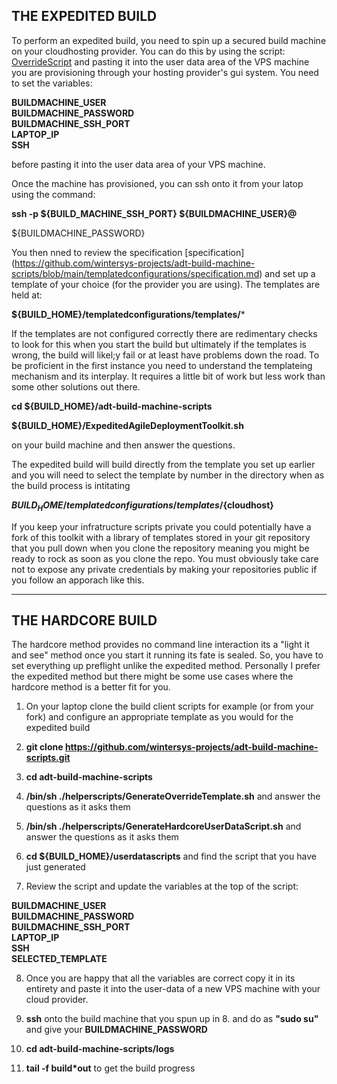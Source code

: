## THE EXPEDITED BUILD  
 
To perform an expedited build, you need to spin up a secured build machine on your cloudhosting provider. You can do this by using the script: [OverrideScript](https://github.com/wintersys-projects/adt-build-machine-scripts/blob/master/templatedconfigurations/templateoverrides/OverrideScript.sh) and pasting it into the user data area of the VPS machine you are provisioning through your hosting provider's gui system. You need to set the variables:  

**BUILDMACHINE_USER**   
**BUILDMACHINE_PASSWORD**  
**BUILDMACHINE_SSH_PORT**  
**LAPTOP_IP**  
**SSH**  

before pasting it into the user data area of your VPS machine.  

Once the machine has provisioned, you can ssh onto it from your latop using the command:  

**ssh -p ${BUILD_MACHINE_SSH_PORT} ${BUILDMACHINE_USER}@<build-machine-ip>**  
  
<enter> ${BUILDMACHINE_PASSWORD}  

  You then nned to review the specification [specification] (https://github.com/wintersys-projects/adt-build-machine-scripts/blob/main/templatedconfigurations/specification.md)
   and set up a template of your choice (for the provider you are using). The templates are held at:

 **${BUILD_HOME}/templatedconfigurations/templates/***

 If the templates are not configured correctly there are redimentary checks to look for this when you start the build but ultimately if the templates is wrong, the build will likel;y fail or at least have problems down the road. To be proficient in the first instance you need to understand the templateing mechanism and its interplay. It requires a little bit of work but less work than some other solutions out there. 
  
**cd ${BUILD_HOME}/adt-build-machine-scripts**  
  
**${BUILD_HOME}/ExpeditedAgileDeploymentToolkit.sh**  
  
 on your build machine and then answer the questions.
  
The expedited build will build directly from the template you set up earlier and you will need to select the template by number in the directory when as the build process is intitating 
  
  **${BUILD_HOME}/templatedconfigurations/templates/${cloudhost}**  
  
If you keep your infratructure scripts private you could potentially have a fork of this toolkit with a library of templates stored in your git repository that you pull down when you clone the repository meaning you might be ready to rock as soon as you clone the repo. You must obviously take care not to expose any private credentials by making your repositories public if you follow an apporach like this.   

  ------------------
  
## THE HARDCORE BUILD  
  
  The hardcore method provides no command line interaction its a "light it and see" method once you start it running its fate is sealed. So, you have to set everything up preflight unlike the expedited method. Personally I prefer the expedited method but there might be some use cases where the hardcore method is a better fit for you. 
  
  1. On your laptop clone the build client scripts for example (or from your fork) and configure an appropriate template as you would for the expedited build
  
  2. **git clone https://github.com/wintersys-projects/adt-build-machine-scripts.git**  
  
  3. **cd adt-build-machine-scripts**  
  
  4. **/bin/sh ./helperscripts/GenerateOverrideTemplate.sh** and answer the questions as it asks them   
  
  5. **/bin/sh ./helperscripts/GenerateHardcoreUserDataScript.sh** and answer the questions as it asks them  
  
  6. **cd ${BUILD_HOME}/userdatascripts** and find the script that you have just generated  
  
  7. Review the script and update the variables at the top of the script:  
  
**BUILDMACHINE_USER**  
**BUILDMACHINE_PASSWORD**  
**BUILDMACHINE_SSH_PORT**  
**LAPTOP_IP**  
**SSH**  
**SELECTED_TEMPLATE**  
  
  8. Once you are happy that all the variables are correct copy it in its entirety and paste it into the user-data of a new VPS machine with your cloud provider.  
  
  9. **ssh** onto the build machine that you spun up in 8. and do as **"sudo su"** and give your **BUILDMACHINE_PASSWORD**  
  
  10. **cd adt-build-machine-scripts/logs**  
  
  11. **tail -f build*out** to get the build progress  
